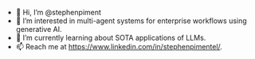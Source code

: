 - 👋 Hi, I’m @stephenpiment
- 👀 I’m interested in multi-agent systems for enterprise workflows using generative AI.
- 🌱 I’m currently learning about SOTA applications of LLMs.
- 📫 Reach me at https://www.linkedin.com/in/stephenpimentel/.

<!---
stephenpiment/stephenpiment is a ✨ special ✨ repository because its `README.md` (this file) appears on your GitHub profile.
You can click the Preview link to take a look at your changes.
--->
